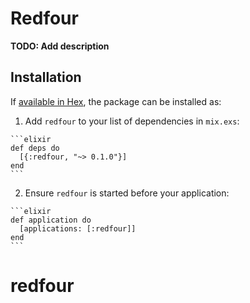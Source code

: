 # Redfour

**TODO: Add description**

## Installation

If [available in Hex](https://hex.pm/docs/publish), the package can be installed as:

  1. Add `redfour` to your list of dependencies in `mix.exs`:

    ```elixir
    def deps do
      [{:redfour, "~> 0.1.0"}]
    end
    ```

  2. Ensure `redfour` is started before your application:

    ```elixir
    def application do
      [applications: [:redfour]]
    end
    ```

# redfour
